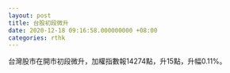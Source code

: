 ```yaml
---
layout: post
title: 台股初段微升
date: 2020-12-18 09:16:58.000000000 +08:00
categories: rthk
---
```


台灣股市在開市初段微升，加權指數報14274點，升15點，升幅0.11%。
